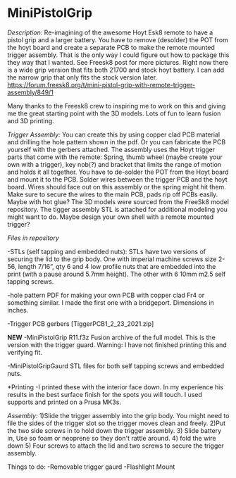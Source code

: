 # MiniPistolGrip

*Description:* Re-imagining of the awesome Hoyt Esk8 remote to have a pistol grip and a larger battery.  You have to remove (desolder) the POT from the hoyt board and create a separate PCB to make the remote mounted trigger assembly. That is the only way I could figure out how to package this they way that I wanted.  See Freesk8 post for more pictures. Right now there is a wide grip version that fits both 21700 and stock hoyt battery. I can add the narrow grip that only fits the stock version later. 
https://forum.freesk8.org/t/mini-pistol-grip-with-remote-trigger-assembly/849/1

Many thanks to the Freesk8 crew to inspiring me to work on this and giving me the great starting point with the 3D models. Lots of fun to learn fusion and 3D printing. 

*Trigger Assembly:*  You can create this by using copper clad PCB material and drilling the hole pattern shown in the pdf. Or you can fabricate the PCB yourself with the gerbers attached.  The assembly uses the Hoyt trigger parts that come with the remote:  Spring, thumb wheel (maybe create your own with a trigger), key nob(?) and bracket that limits the range of motion and holds it all together. You have to de-solder the POT from the Hoyt board and mount it to the PCB.  Solder wires between the trigger PCB and the hoyt board.  Wires should face out on this assembly or the spring might hit them.  Make sure to secure the wires to the main PCB, pads rip off PCBs easily. Maybe with hot glue?  The 3D models were sourced from the FreeSk8 model repository. The tigger assembly STL is attached for additional modeling you might want to do.  Maybe design your own shell with a remote mounted trigger?  

*Files in repository* 

-STLs (self tapping and embedded nuts): STLs have two versions of securing the lid to the grip body.  One with imperial machine screws size 2-56, length 7/16”, qty 6 and 4 low profile nuts that are embedded into the print (with a pause around 5.7mm height).  The other with 6 10mm m2.5 self tapping screws. 

-hole pattern PDF for making your own PCB with copper clad Fr4 or something similar.  I made the first one with a bridgeport.  Dimensions in inches.

-Trigger PCB gerbers [TiggerPCB1_2_23_2021.zip]

**NEW**
-MiniPistolGrip R11.f3z  Fusion archive of the full model.  This is the version with the trigger guard.  Warning: I have not finished printing this and verifying fit.

-MiniPistolGripGaurd STL files for both self tapping screws and embedded nuts.  

*Printing
-I printed these with the interior face down.  In my experience his results in the best surface finish for the spots you will touch.  I used supports and printed on a Prusa MK3s.

*Assembly:* 
1)Slide the trigger assembly into the grip body. You might need to file the sides of the trigger slot so the trigger moves clean and freely.
2)Put the two side screws in to hold down the trigger assembly. 
3) Slide battery in, Use so foam or neoprene so they don't rattle around. 
4) fold the wire down
5) Four screws to attach the lid and two screws to secure the trigger assembly.  



 

Things to do:
-Removable trigger gaurd
-Flashlight Mount


